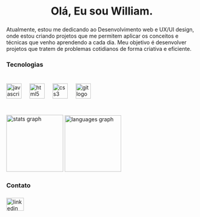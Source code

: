 <h1 align="center">Olá, Eu sou William.</h1>

###

<p align="left">Atualmente, estou me dedicando ao Desenvolvimento web e UX/UI design, onde estou criando projetos que me permitem aplicar os conceitos e técnicas que venho aprendendo a cada dia. Meu objetivo é desenvolver projetos que tratem de problemas cotidianos de forma criativa e eficiente.</p>

###

<h3 align="left">Tecnologias</h3>

###

<br clear="both">
<div align="left">
  <img src="https://cdn.jsdelivr.net/gh/devicons/devicon/icons/javascript/javascript-original.svg" height="40" alt="javascript logo"  />
  <img width="13" />
  <img src="https://cdn.jsdelivr.net/gh/devicons/devicon/icons/html5/html5-original.svg" height="40" alt="html5 logo"  />
  <img width="13" />
  <img src="https://cdn.jsdelivr.net/gh/devicons/devicon/icons/css3/css3-original.svg" height="40" alt="css3 logo"  />
  <img width="13" />
  <img src="https://cdn.jsdelivr.net/gh/devicons/devicon/icons/git/git-original.svg" height="40" alt="git logo"  />
</div>

###
<br clear="both">
<div align="left">
  <img src="https://github-readme-stats.vercel.app/api?username=williamcouto&hide_title=false&hide_rank=false&show_icons=true&include_all_commits=true&count_private=true&disable_animations=false&theme=dracula&locale=en&hide_border=false&order=1" height="150" alt="stats graph"  />
  <img src="https://github-readme-stats.vercel.app/api/top-langs?username=williamcouto&locale=en&hide_title=false&layout=compact&card_width=320&theme=merko&hide_border=false&order=2" height="149" alt="languages graph"  />
</div>

###

<h3 align="left">Contato</h3>

###

<div align="left">
<img src="https://raw.githubusercontent.com/maurodesouza/profile-readme-generator/master/src/assets/icons/social/linkedin/default.svg" width="46" height="34" alt="linkedin logo"/><a href="www.linkedin.com/in/williamplácido"></a>
</div>

###
